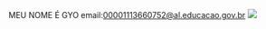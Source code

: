 MEU NOME É GYO
email:00001113660752@al.educacao.gov.br
![](https://images7.memedroid.com/images/UPLOADED887/60cbf4d1dce8d.jpeg)
